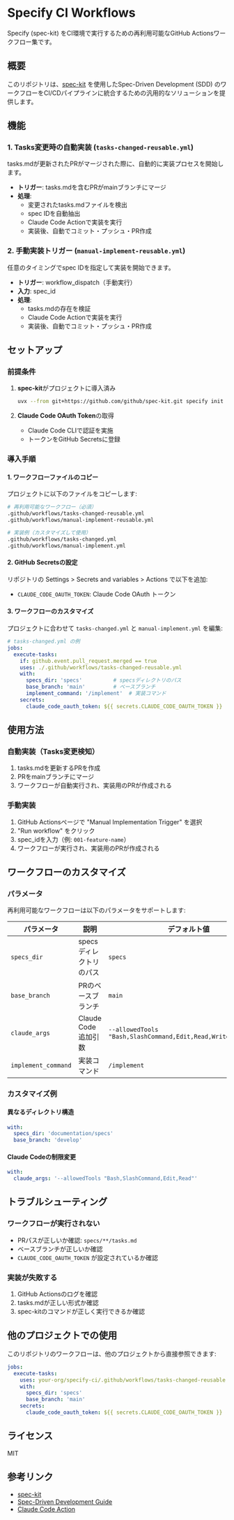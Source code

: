 # Specify CI Workflows

Specify (spec-kit) をCI環境で実行するための再利用可能なGitHub Actionsワークフロー集です。

## 概要

このリポジトリは、[spec-kit](https://github.com/github/spec-kit) を使用したSpec-Driven Development (SDD) のワークフローをCI/CDパイプラインに統合するための汎用的なソリューションを提供します。

## 機能

### 1. Tasks変更時の自動実装 (`tasks-changed-reusable.yml`)

tasks.mdが更新されたPRがマージされた際に、自動的に実装プロセスを開始します。

- **トリガー**: tasks.mdを含むPRがmainブランチにマージ
- **処理**:
  - 変更されたtasks.mdファイルを検出
  - spec IDを自動抽出
  - Claude Code Actionで実装を実行
  - 実装後、自動でコミット・プッシュ・PR作成

### 2. 手動実装トリガー (`manual-implement-reusable.yml`)

任意のタイミングでspec IDを指定して実装を開始できます。

- **トリガー**: workflow_dispatch（手動実行）
- **入力**: spec_id
- **処理**:
  - tasks.mdの存在を検証
  - Claude Code Actionで実装を実行
  - 実装後、自動でコミット・プッシュ・PR作成

## セットアップ

### 前提条件

1. **spec-kit**がプロジェクトに導入済み
   ```bash
   uvx --from git+https://github.com/github/spec-kit.git specify init --here
   ```

2. **Claude Code OAuth Token**の取得
   - Claude Code CLIで認証を実施
   - トークンをGitHub Secretsに登録

### 導入手順

#### 1. ワークフローファイルのコピー

プロジェクトに以下のファイルをコピーします:

```bash
# 再利用可能なワークフロー（必須）
.github/workflows/tasks-changed-reusable.yml
.github/workflows/manual-implement-reusable.yml

# 実装例（カスタマイズして使用）
.github/workflows/tasks-changed.yml
.github/workflows/manual-implement.yml
```

#### 2. GitHub Secretsの設定

リポジトリの Settings > Secrets and variables > Actions で以下を追加:

- `CLAUDE_CODE_OAUTH_TOKEN`: Claude Code OAuth トークン

#### 3. ワークフローのカスタマイズ

プロジェクトに合わせて `tasks-changed.yml` と `manual-implement.yml` を編集:

```yaml
# tasks-changed.yml の例
jobs:
  execute-tasks:
    if: github.event.pull_request.merged == true
    uses: ./.github/workflows/tasks-changed-reusable.yml
    with:
      specs_dir: 'specs'          # specsディレクトリのパス
      base_branch: 'main'         # ベースブランチ
      implement_command: '/implement'  # 実装コマンド
    secrets:
      claude_code_oauth_token: ${{ secrets.CLAUDE_CODE_OAUTH_TOKEN }}
```

## 使用方法

### 自動実装（Tasks変更検知）

1. tasks.mdを更新するPRを作成
2. PRをmainブランチにマージ
3. ワークフローが自動実行され、実装用のPRが作成される

### 手動実装

1. GitHub Actionsページで "Manual Implementation Trigger" を選択
2. "Run workflow" をクリック
3. spec_idを入力（例: `001-feature-name`）
4. ワークフローが実行され、実装用のPRが作成される

## ワークフローのカスタマイズ

### パラメータ

再利用可能なワークフローは以下のパラメータをサポートします:

| パラメータ | 説明 | デフォルト値 |
|-----------|------|------------|
| `specs_dir` | specsディレクトリのパス | `specs` |
| `base_branch` | PRのベースブランチ | `main` |
| `claude_args` | Claude Code追加引数 | `--allowedTools "Bash,SlashCommand,Edit,Read,Write,Glob,Grep"` |
| `implement_command` | 実装コマンド | `/implement` |

### カスタマイズ例

#### 異なるディレクトリ構造

```yaml
with:
  specs_dir: 'documentation/specs'
  base_branch: 'develop'
```

#### Claude Codeの制限変更

```yaml
with:
  claude_args: '--allowedTools "Bash,SlashCommand,Edit,Read"'
```

## トラブルシューティング

### ワークフローが実行されない

- PRパスが正しいか確認: `specs/**/tasks.md`
- ベースブランチが正しいか確認
- `CLAUDE_CODE_OAUTH_TOKEN` が設定されているか確認

### 実装が失敗する

1. GitHub Actionsのログを確認
2. tasks.mdが正しい形式か確認
3. spec-kitのコマンドが正しく実行できるか確認

## 他のプロジェクトでの使用

このリポジトリのワークフローは、他のプロジェクトから直接参照できます:

```yaml
jobs:
  execute-tasks:
    uses: your-org/specify-ci/.github/workflows/tasks-changed-reusable.yml@main
    with:
      specs_dir: 'specs'
      base_branch: 'main'
    secrets:
      claude_code_oauth_token: ${{ secrets.CLAUDE_CODE_OAUTH_TOKEN }}
```

## ライセンス

MIT

## 参考リンク

- [spec-kit](https://github.com/github/spec-kit)
- [Spec-Driven Development Guide](https://github.blog/ai-and-ml/generative-ai/spec-driven-development-with-ai-get-started-with-a-new-open-source-toolkit/)
- [Claude Code Action](https://github.com/anthropics/claude-code-action)

